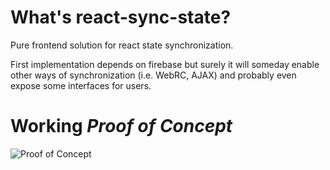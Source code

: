 # What's react-sync-state?
Pure frontend solution for react state synchronization.

First implementation depends on firebase but surely it will someday enable other ways of synchronization (i.e. WebRC, AJAX) and probably
even expose some interfaces for users.

# Working *Proof of Concept*
![Proof of Concept](https://media.giphy.com/media/3o6ZtcaSBz5avv1Amk/giphy.gif)